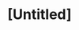 ---
pid: mx174
title: "[Untitled]"
location_transcription: 
coordinates: "[-75.225255499815, 39.952780075446]"
zipcode: '19856'
gen_neighborhood: 
neighborhood: 
outside_phl: 'INTERNATIONAL  CHERKASY OBLAST '
age: 
age_range: 
instagram: 
image_file_name: mx_174.jpg
proposal_transcription: Communities to help teaching kids to be safe
topic: Education
topic_summary: '0'
type: Other No Form
keywords_other: 
credit: Ahmad
image_labels: 
twitter: 
facebook: 
permalink: "/monuments/mx174/"
layout: item-page
---